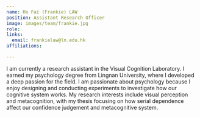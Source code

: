 ```yaml
---
name: Ho Fai (Frankie) LAW
position: Assistant Research Officer
image: images/team/frankie.jpg
role: 
links:
  email: frankielaw@ln.edu.hk
affiliations:

---
```


I am currently a research assistant in the Visual Cognition Laboratory. I earned my psychology degree from Lingnan University, where I developed a deep passion for the field. I am passionate about psychology because I enjoy designing and conducting experiments to investigate how our cognitive system works. My research interests include visual perception and metacognition, with my thesis focusing on how serial dependence affect our confidence judgement and metacognitive system.  
